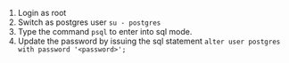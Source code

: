 1. Login as root
2. Switch as postgres user
`su - postgres`
3. Type the command `psql` to enter into sql mode.
4. Update the password by issuing the sql statement
`alter user postgres with password '<password>';`
